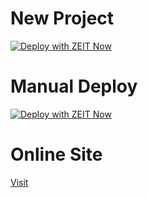 # New Project

[![Deploy with ZEIT Now](https://zeit.co/button)](https://zeit.co/new/project?template=https://github.com/smallcosmos/note)

# Manual Deploy

[![Deploy with ZEIT Now](https://zeit.co/button)]()

# Online Site

[Visit](https://linxingjian.now.sh)